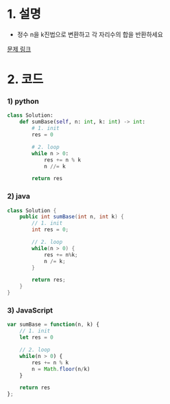 # 1. 설명
- 정수 n을 k진법으로 변환하고 각 자리수의 합을 반환하세요


[문제 링크](https://leetcode.com/problems/sum-of-digits-in-base-k)

# 2. 코드
### 1) python
```python
class Solution:
    def sumBase(self, n: int, k: int) -> int:
        # 1. init
        res = 0

        # 2. loop
        while n > 0:
            res += n % k
            n //= k

        return res
```
### 2) java
```java
class Solution {
    public int sumBase(int n, int k) {
        // 1. init
        int res = 0;

        // 2. loop
        while(n > 0) {
            res += n%k;
            n /= k;
        }

        return res;
    }
}
```

### 3) JavaScript
```js
var sumBase = function(n, k) {
    // 1. init
    let res = 0

    // 2. loop
    while(n > 0) {
        res += n % k
        n = Math.floor(n/k)
    }

    return res
};
```